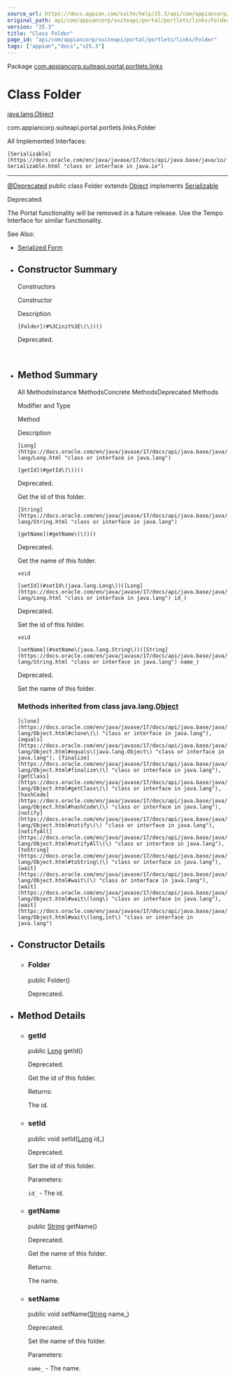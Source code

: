 ```yaml
---
source_url: https://docs.appian.com/suite/help/25.3/api/com/appiancorp/suiteapi/portal/portlets/links/Folder.html
original_path: api/com/appiancorp/suiteapi/portal/portlets/links/Folder.html
version: "25.3"
title: "Class Folder"
page_id: "api/com/appiancorp/suiteapi/portal/portlets/links/Folder"
tags: ["appian","docs","v25.3"]
---
```



Package [com.appiancorp.suiteapi.portal.portlets.links](package-summary.html)

# Class Folder

[java.lang.Object](https://docs.oracle.com/en/java/javase/17/docs/api/java.base/java/lang/Object.html "class or interface in java.lang")

com.appiancorp.suiteapi.portal.portlets.links.Folder

All Implemented Interfaces:

`[Serializable](https://docs.oracle.com/en/java/javase/17/docs/api/java.base/java/io/Serializable.html "class or interface in java.io")`

* * *

[@Deprecated](https://docs.oracle.com/en/java/javase/17/docs/api/java.base/java/lang/Deprecated.html "class or interface in java.lang") public class Folder extends [Object](https://docs.oracle.com/en/java/javase/17/docs/api/java.base/java/lang/Object.html "class or interface in java.lang") implements [Serializable](https://docs.oracle.com/en/java/javase/17/docs/api/java.base/java/io/Serializable.html "class or interface in java.io")

Deprecated.

The Portal functionality will be removed in a future release. Use the Tempo Interface for similar functionality.

See Also:

-   [Serialized Form](../../../../../../serialized-form.html#com.appiancorp.suiteapi.portal.portlets.links.Folder)

-   ## Constructor Summary

    Constructors

    Constructor

    Description

    `[Folder](#%3Cinit%3E\(\))()`

    Deprecated.

     

-   ## Method Summary

    All MethodsInstance MethodsConcrete MethodsDeprecated Methods

    Modifier and Type

    Method

    Description

    `[Long](https://docs.oracle.com/en/java/javase/17/docs/api/java.base/java/lang/Long.html "class or interface in java.lang")`

    `[getId](#getId\(\))()`

    Deprecated.

    Get the id of this folder.

    `[String](https://docs.oracle.com/en/java/javase/17/docs/api/java.base/java/lang/String.html "class or interface in java.lang")`

    `[getName](#getName\(\))()`

    Deprecated.

    Get the name of this folder.

    `void`

    `[setId](#setId\(java.lang.Long\))([Long](https://docs.oracle.com/en/java/javase/17/docs/api/java.base/java/lang/Long.html "class or interface in java.lang") id_)`

    Deprecated.

    Set the id of this folder.

    `void`

    `[setName](#setName\(java.lang.String\))([String](https://docs.oracle.com/en/java/javase/17/docs/api/java.base/java/lang/String.html "class or interface in java.lang") name_)`

    Deprecated.

    Set the name of this folder.

    ### Methods inherited from class java.lang.[Object](https://docs.oracle.com/en/java/javase/17/docs/api/java.base/java/lang/Object.html "class or interface in java.lang")

    `[clone](https://docs.oracle.com/en/java/javase/17/docs/api/java.base/java/lang/Object.html#clone\(\) "class or interface in java.lang"), [equals](https://docs.oracle.com/en/java/javase/17/docs/api/java.base/java/lang/Object.html#equals\(java.lang.Object\) "class or interface in java.lang"), [finalize](https://docs.oracle.com/en/java/javase/17/docs/api/java.base/java/lang/Object.html#finalize\(\) "class or interface in java.lang"), [getClass](https://docs.oracle.com/en/java/javase/17/docs/api/java.base/java/lang/Object.html#getClass\(\) "class or interface in java.lang"), [hashCode](https://docs.oracle.com/en/java/javase/17/docs/api/java.base/java/lang/Object.html#hashCode\(\) "class or interface in java.lang"), [notify](https://docs.oracle.com/en/java/javase/17/docs/api/java.base/java/lang/Object.html#notify\(\) "class or interface in java.lang"), [notifyAll](https://docs.oracle.com/en/java/javase/17/docs/api/java.base/java/lang/Object.html#notifyAll\(\) "class or interface in java.lang"), [toString](https://docs.oracle.com/en/java/javase/17/docs/api/java.base/java/lang/Object.html#toString\(\) "class or interface in java.lang"), [wait](https://docs.oracle.com/en/java/javase/17/docs/api/java.base/java/lang/Object.html#wait\(\) "class or interface in java.lang"), [wait](https://docs.oracle.com/en/java/javase/17/docs/api/java.base/java/lang/Object.html#wait\(long\) "class or interface in java.lang"), [wait](https://docs.oracle.com/en/java/javase/17/docs/api/java.base/java/lang/Object.html#wait\(long,int\) "class or interface in java.lang")`

-   ## Constructor Details

    -   ### Folder

        public Folder()

        Deprecated.

-   ## Method Details

    -   ### getId

        public [Long](https://docs.oracle.com/en/java/javase/17/docs/api/java.base/java/lang/Long.html "class or interface in java.lang") getId()

        Deprecated.

        Get the id of this folder.

        Returns:

        The id.

    -   ### setId

        public void setId([Long](https://docs.oracle.com/en/java/javase/17/docs/api/java.base/java/lang/Long.html "class or interface in java.lang") id\_)

        Deprecated.

        Set the id of this folder.

        Parameters:

        `id_` - The id.

    -   ### getName

        public [String](https://docs.oracle.com/en/java/javase/17/docs/api/java.base/java/lang/String.html "class or interface in java.lang") getName()

        Deprecated.

        Get the name of this folder.

        Returns:

        The name.

    -   ### setName

        public void setName([String](https://docs.oracle.com/en/java/javase/17/docs/api/java.base/java/lang/String.html "class or interface in java.lang") name\_)

        Deprecated.

        Set the name of this folder.

        Parameters:

        `name_` - The name.